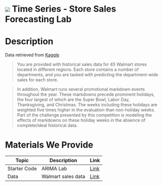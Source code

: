 # ![](https://ga-dash.s3.amazonaws.com/production/assets/logo-9f88ae6c9c3871690e33280fcf557f33.png) Time Series - Store Sales Forecasting Lab

# Description
Data retrieved from [Kaggle](https://www.kaggle.com/c/walmart-recruiting-store-sales-forecasting/data)

> You are provided with historical sales data for 45 Walmart stores located in different regions. Each store contains a number of departments, and you are tasked with predicting the department-wide sales for each store.

> In addition, Walmart runs several promotional markdown events throughout the year. These markdowns precede prominent holidays, the four largest of which are the Super Bowl, Labor Day, Thanksgiving, and Christmas. The weeks including these holidays are weighted five times higher in the evaluation than non-holiday weeks. Part of the challenge presented by this competition is modeling the effects of markdowns on these holiday weeks in the absence of complete/ideal historical data.

# Materials We Provide

| Topic | Description | Link |
| --- | --- | --- |
| Starter Code | ARIMA Lab | [Link](./starter-code.ipynb)
| Data | Walmart sales data | [Link](./datasets/train.csv)
